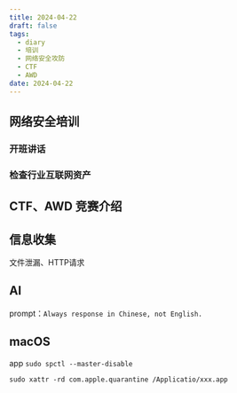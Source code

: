 ```yaml
---
title: 2024-04-22
draft: false
tags:
  - diary
  - 培训
  - 网络安全攻防
  - CTF
  - AWD
date: 2024-04-22
---
```

## 网络安全培训
###  开班讲话

### 检查行业互联网资产

## CTF、AWD 竞赛介绍

## 信息收集

文件泄漏、HTTP请求

## AI
prompt：`Always response in Chinese, not English.`

## macOS

app 
`sudo spctl --master-disable`

`sudo xattr -rd com.apple.quarantine /Applicatio/xxx.app`